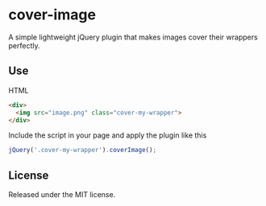 # cover-image
A simple lightweight jQuery plugin that makes images cover their wrappers perfectly.

## Use

HTML
```HTML
<div>
  <img src="image.png" class="cover-my-wrapper">
</div>
```

Include the script in your page and apply the plugin like this
```JavaScript
jQuery('.cover-my-wrapper').coverImage();
```

## License
Released under the MIT license.
